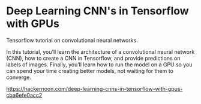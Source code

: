 # Deep Learning CNN's in Tensorflow with GPUs
Tensorflow tutorial on convolutional neural networks. 

In this tutorial, you’ll learn the architecture of a convolutional neural network (CNN), how to create a CNN in Tensorflow, and provide predictions on labels of images. Finally, you’ll learn how to run the model on a GPU so you can spend your time creating better models, not waiting for them to converge.

https://hackernoon.com/deep-learning-cnns-in-tensorflow-with-gpus-cba6efe0acc2
